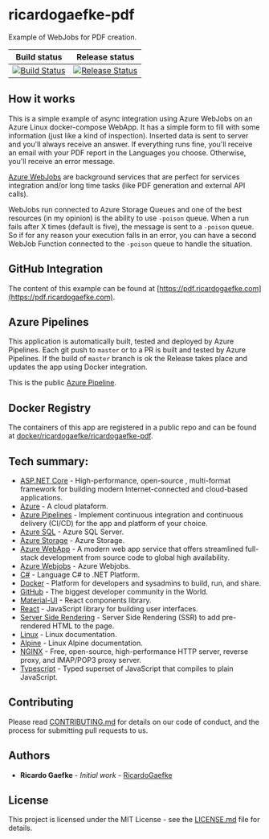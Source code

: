 # ricardogaefke-pdf
Example of WebJobs for PDF creation.

|Build status|Release status|
|---|---|
|[![Build Status](https://dev.azure.com/ricardogaefke/ricardogaefke-pdf/_apis/build/status/ricardogaefke-pdf)](https://dev.azure.com/ricardogaefke/ricardogaefke-pdf/_build?definitionId=30&_a=summary)|[![Release Status](https://vsrm.dev.azure.com/ricardogaefke/_apis/public/Release/badge/7491df87-aec5-4b88-8b61-220428b021a8/1/1)](https://dev.azure.com/ricardogaefke/ricardogaefke-pdf/_release?_a=releases&view=mine&definitionId=1)|

## How it works

This is a simple example of async integration using Azure WebJobs on an Azure Linux docker-compose WebApp.
It has a simple form to fill with some information (just like a kind of inspection). Inserted data is sent to server and you'll always receive an answer. If everything runs fine, you'll receive an email with your PDF report in the Languages you choose. Otherwise, you'll receive an error message.

[Azure WebJobs](https://docs.microsoft.com/pt-br/azure/app-service/webjobs-create) are background services that are perfect for services integration and/or long time tasks (like PDF generation and external API calls).

WebJobs run connected to Azure Storage Queues and one of the best resources (in my opinion) is the ability to use `-poison` queue. When a run fails after X times (default is five), the message is sent to a `-poison` queue. So if for any reason your execution falls in an error, you can have a second WebJob Function connected to the `-poison` queue to handle the situation.

## GitHub Integration

The content of this example can be found at [https://pdf.ricardogaefke.com](https://pdf.ricardogaefke.com).

## Azure Pipelines

This application is automatically built, tested and deployed by Azure Pipelines. Each git push to `master` or to a PR is built and tested by Azure Pipelines. If the build of `master` branch is ok the Release takes place and updates the app using Docker integration.

This is the public [Azure Pipeline](https://dev.azure.com/ricardogaefke/ricardogaefke-pdf).

## Docker Registry

The containers of this app are registered in a public repo and can be found at [docker/ricardogaefke/ricardogaefke-pdf](https://hub.docker.com/r/ricardogaefke/ricardogaefke-pdf).
<!-- I am using Docker registry to create and publish the containers of this app using the Release Pipeline. There are two Docker repos being used here:

* 1 - [ricardogaefke-webjobs](https://hub.docker.com/r/ricardogaefke/ricardogaefke-webjobs)
This is used to save the containers used by app (webjob_site, webjob_nginx, webjob_xml, webjob_xml_poison).
* 2 - [ricardogaefke-webjobs-deploy](https://hub.docker.com/r/ricardogaefke/ricardogaefke-webjobs-deploy)
This repo is used just to trigger the Azure WebHook and update the WebApp after publishing all containers to previous Docker repo. -->

## Tech summary:

* [ASP.NET Core](https://docs.microsoft.com/pt-br/aspnet/core/?view=aspnetcore-3.1) - High-performance, open-source , multi-format framework for building modern Internet-connected and cloud-based applications.
* [Azure](https://docs.microsoft.com/pt-br/azure/) - A cloud plataform.
* [Azure Pipelines](https://docs.microsoft.com/pt-br/azure/devops/pipelines/?view=azure-devops) - Implement continuous integration and continuous delivery (CI/CD) for the app and platform of your choice.
* [Azure SQL](https://azure.microsoft.com/pt-br/services/sql-database/campaign/#documentation) - Azure SQL Server.
* [Azure Storage](https://docs.microsoft.com/pt-br/azure/storage/blobs/) - Azure Storage.
* [Azure WebApp](https://docs.microsoft.com/pt-br/azure/app-service/overview) - A modern web app service that offers streamlined full-stack development from source code to global high availability.
* [Azure Webjobs](https://docs.microsoft.com/pt-br/azure/app-service/webjobs-create) - Azure Webjobs.
* [C#](https://docs.microsoft.com/pt-br/dotnet/csharp/) - Language C# to .NET Platform.
* [Docker](https://docs.docker.com/) - Platform for developers and sysadmins to build, run, and share.
* [GitHub](https://help.github.com/pt/github/getting-started-with-github) - The biggest developer community in the World.
* [Material-UI](https://material-ui.com/pt/) - React components library.
* [React](https://reactjs.org/docs/getting-started.html) - JavaScript library for building user interfaces.
* [Server Side Rendering](https://github.com/guardian/support-frontend/wiki/Server-Side-Rendering) - Server Side Rendering (SSR) to add pre-rendered HTML to the page.
* [Linux](https://linux.die.net/) - Linux documentation.
* [Alpine](https://wiki.alpinelinux.org/wiki/Category_talk:Developer_Documentation) - Linux Alpine documentation.
* [NGINX](https://nginx.org/en/docs/) - Free, open-source, high-performance HTTP server, reverse proxy, and IMAP/POP3 proxy server.
* [Typescript](https://www.typescriptlang.org/) - Typed superset of JavaScript that compiles to plain JavaScript.

## Contributing

Please read [CONTRIBUTING.md](https://github.com/RicardoGaefke/ricardogaefke-pdf/blob/master/CONTRIBUTING.md) for details on our code of conduct, and the process for submitting pull requests to us.

## Authors

* **Ricardo Gaefke** - *Initial work* - [RicardoGaefke](https://github.com/RicardoGaefke)

## License

This project is licensed under the MIT License - see the [LICENSE.md](https://github.com/RicardoGaefke/ricardogaefke-pdf/blob/master/LICENSE) file for details.


